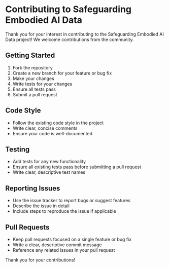 # Contributing to Safeguarding Embodied AI Data

Thank you for your interest in contributing to the Safeguarding Embodied AI Data project! We welcome contributions from the community.

## Getting Started

1. Fork the repository
2. Create a new branch for your feature or bug fix
3. Make your changes
4. Write tests for your changes
5. Ensure all tests pass
6. Submit a pull request

## Code Style

- Follow the existing code style in the project
- Write clear, concise comments
- Ensure your code is well-documented

## Testing

- Add tests for any new functionality
- Ensure all existing tests pass before submitting a pull request
- Write clear, descriptive test names

## Reporting Issues

- Use the issue tracker to report bugs or suggest features
- Describe the issue in detail
- Include steps to reproduce the issue if applicable

## Pull Requests

- Keep pull requests focused on a single feature or bug fix
- Write a clear, descriptive commit message
- Reference any related issues in your pull request

Thank you for your contributions!